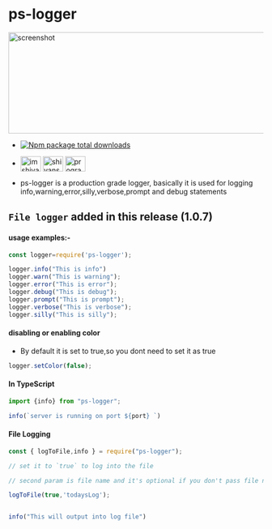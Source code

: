 # ps-logger

<img src="screenshots/ps-logger.PNG" alt="screenshot" height="200" width="600"/>

 
- [![Npm package total downloads](https://badgen.net/npm/dt/ps-logger)](https://npmjs.com/package/ps-logger)

- <a href="https://dev.to/imshivanshpatel" target="blank"><img align="center" src="https://raw.githubusercontent.com/rahuldkjain/github-profile-readme-generator/master/src/images/icons/Social/devto.svg" alt="imshivanshpatel" height="30" width="40" /></a>
<a href="https://linkedin.com/in/shivansh-patel-4915b4171" target="blank"><img align="center" src="https://raw.githubusercontent.com/rahuldkjain/github-profile-readme-generator/master/src/images/icons/Social/linked-in-alt.svg" alt="shivansh-patel-4915b4171" height="30" width="40" /></a>
<a href="https://instagram.com/programming_updates" target="blank"><img align="center" src="https://raw.githubusercontent.com/rahuldkjain/github-profile-readme-generator/master/src/images/icons/Social/instagram.svg" alt="programming_updates" height="30" width="40" /></a>
- ps-logger is a production grade logger, basically it is used for logging info,warning,error,silly,verbose,prompt and debug statements


## **`File logger`** added in this release (1.0.7)

#### usage examples:-

```JAVASCRIPT
const logger=require('ps-logger');

logger.info("This is info")
logger.warn("This is warning");
logger.error("This is error");
logger.debug("This is debug");
logger.prompt("This is prompt");
logger.verbose("This is verbose");
logger.silly("This is silly");
```


#### disabling or enabling color
- By default it is set to true,so you dont need to set it as true

```javascript
logger.setColor(false);
```


#### In TypeScript

```javascript
import {info} from "ps-logger";

info(`server is running on port ${port} `)
```

#### File Logging
```javascript
const { logToFile,info } = require("ps-logger");

// set it to `true` to log into the file

// second param is file name and it's optional if you don't pass file name then it will log into ps-logger.log file

logToFile(true,'todaysLog');


info("This will output into log file")
```